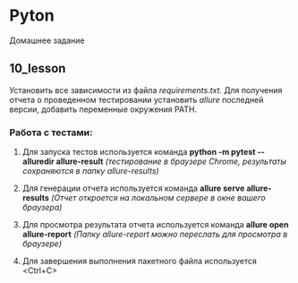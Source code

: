 # Pyton
Домашнее задание
## 10_lesson 
Установить все зависимости из файла _requirements.txt._
Для получения отчета о проведенном тестировании установить _allure_ последней версии, добавить переменные окружения PATH.

### Работа с тестами:

1. Для запуска тестов используется команда **python -m pytest --alluredir allure-result**
*(тестирование в браузере Chrome, результаты сохраняются в папку allure-results)*

2. Для генерации отчета используется команда **allure serve allure-results**
*(Отчет откроется на локальном сервере в окне вашего браузера)*

3. Для просмотра результата отчета используется команда **allure open allure-report** 
*(Папку allure-report можно переслать для просмотра в браузере)*

4. Для завершения выполнения пакетного файла используется  <Ctrl+C>
